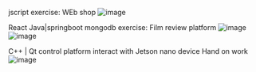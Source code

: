 jscript  exercise: WEb shop
![image](https://github.com/user-attachments/assets/2eb496f9-a93c-497c-b14e-76022fc8ec6f)

React Java|springboot  mongodb   exercise: Film review platform
![image](https://github.com/user-attachments/assets/dfd85ea0-57f2-4994-bb22-4049233a35da)
![image](https://github.com/user-attachments/assets/e6366654-4a66-4c46-a4e0-5fea02e5fbdc)

C++ | Qt control platform  interact with Jetson nano device   Hand on work
![image](https://github.com/user-attachments/assets/11ff122e-3746-4b16-865c-899b9473d443)





